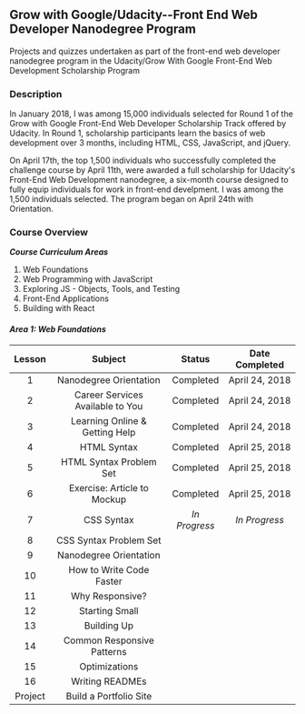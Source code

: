 ## Grow with Google/Udacity--Front End Web Developer Nanodegree Program


Projects and quizzes undertaken as part of the front-end web developer nanodegree program in the Udacity/Grow With Google Front-End Web Development Scholarship Program

### Description
In January 2018, I was among 15,000 individuals selected for Round 1 of the Grow with Google Front-End Web Developer Scholarship Track offered by Udacity. In Round 1, scholarship participants learn the basics of web development over 3 months, including HTML, CSS, JavaScript, and jQuery.

On April 17th, the top 1,500 individuals who successfully completed the challenge course by April 11th, were awarded a full scholarship for Udacity's Front-End Web Development nanodegree, a six-month course designed to fully equip individuals for work in front-end develpment.  I was among the 1,500 individuals selected.  The program began on April 24th with Orientation.

### Course Overview
**_Course Curriculum Areas_**

1. Web Foundations
2. Web Programming with JavaScript
3. Exploring JS - Objects, Tools, and Testing
4. Front-End Applications
5. Building with React

#### _Area 1: Web Foundations_

|  Lesson  |          Subject	          |   Status    | Date Completed       |
|:--------:|:---------------------------:|:-----------:|:--------------------:|
|    1     | Nanodegree Orientation	    |  Completed  | April 24, 2018       |
|    2     | Career Services Available to You	  |  Completed  | April 24, 2018       |
|    3     | Learning Online & Getting Help	  |  Completed  | April 24, 2018       |
|    4     | HTML Syntax           	    |  Completed  | April 25, 2018       |
|    5     | HTML Syntax Problem Set	  |  Completed  | April 25, 2018       |
|    6     | Exercise: Article to Mockup|  Completed  | April 25, 2018        |
|    7     | CSS Syntax            	    |_In Progress_| _In Progress_                     |
|    8     | CSS Syntax Problem Set	    |             |                      |
|    9     | Nanodegree Orientation	    |             |                      |
|    10    | How to Write Code Faster   |             |                      |
|    11    | Why Responsive?       	    |             |                      |
|    12    | Starting Small        	    |             |                      |
|    13    | Building Up           	    |             |                      |
|    14    | Common Responsive Patterns |             |                      |
|    15    | Optimizations         	    |             |                      |
|    16    | Writing READMEs            |             |                      |
| Project  | Build a Portfolio Site	    |             |                      |
